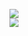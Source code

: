 [![](https://img.shields.io/badge/Made%20With-Github%20Spray-lightgrey.svg?style=for-the-badge&logo=github)](https://github.com/Annihil/github-spray#15043)  
[![](https://i.imgur.com/2DrTn0Z.gif)](https://github.com/Annihil/github-spray)